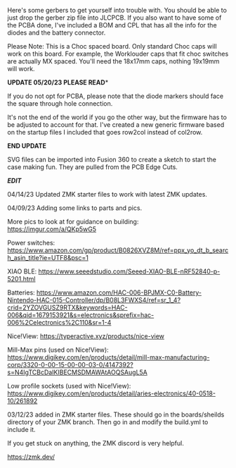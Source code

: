Here's some gerbers to get yourself into trouble with. You should be able to just drop the gerber zip file into JLCPCB. If you also want to have some of the 
PCBA done, I've included a BOM and CPL that has all the info for the diodes and the battery connector.

Please Note: This is a Choc spaced board. Only standard Choc caps will work on this board. For example, the Worklouder caps that fit choc switches are actually MX spaced. You'll need the 18x17mm caps, nothing 19x19mm will work.


****UPDATE 05/20/23 PLEASE READ*****

If you do not opt for PCBA, please note that the diode markers should face the square through hole connection.

It's not the end of the world if you go the other way, but the firmware has to be adjusted to account for that. I've created a new generic firmware based on the startup files I included that goes row2col instead of col2row.

****END UPDATE****

SVG files can be imported into Fusion 360 to create a sketch to start the case making fun. They are pulled from the PCB Edge Cuts.

***EDIT***

04/14/23 Updated ZMK starter files to work with latest ZMK updates.

04/09/23 Adding some links to parts and pics.

More pics to look at for guidance on building: https://imgur.com/a/QKp5wG5

Power switches: https://www.amazon.com/gp/product/B0826XVZ8M/ref=ppx_yo_dt_b_search_asin_title?ie=UTF8&psc=1

XIAO BLE: https://www.seeedstudio.com/Seeed-XIAO-BLE-nRF52840-p-5201.html

Batteries: https://www.amazon.com/HAC-006-BPJMX-C0-Battery-Nintendo-HAC-015-Controller/dp/B08L3FWXS4/ref=sr_1_4?crid=2YZOVGUSZ9RTX&keywords=HAC-006&qid=1679153921&s=electronics&sprefix=hac-006%2Celectronics%2C110&sr=1-4

Nice!View: https://typeractive.xyz/products/nice-view

Mill-Max pins (used on Nice!View): https://www.digikey.com/en/products/detail/mill-max-manufacturing-corp/3320-0-00-15-00-00-03-0/4147392?s=N4IgTCBcDaIKIBECMSDMAWAtAOQSAugL5A

Low profile sockets (used with Nice!View): https://www.digikey.com/en/products/detail/aries-electronics/40-0518-10/261892

03/12/23 added in ZMK starter files. These should go in the boards/sheilds directory of your ZMK branch. Then go in and modify the build.yml to include it.

If you get stuck on anything, the ZMK discord is very helpful. 

https://zmk.dev/

